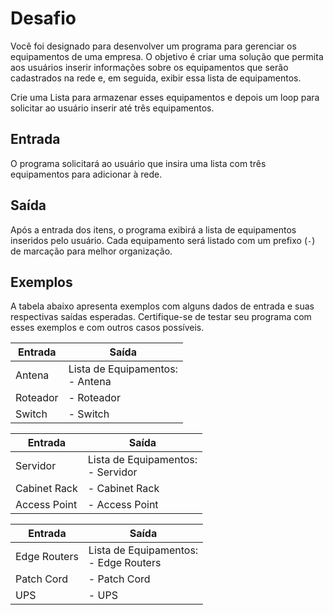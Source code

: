 # Desafio

Você foi designado para desenvolver um programa para gerenciar os equipamentos de uma empresa. O objetivo é criar uma solução que permita aos usuários inserir informações sobre os equipamentos que serão cadastrados na rede e, em seguida, exibir essa lista de equipamentos. 

Crie uma Lista para armazenar esses equipamentos e depois um loop para solicitar ao usuário inserir até três equipamentos.

## Entrada

O programa solicitará ao usuário que insira uma lista com três equipamentos para adicionar à rede.

## Saída

Após a entrada dos itens, o programa exibirá a lista de equipamentos inseridos pelo usuário. Cada equipamento será listado com um prefixo (`-`) de marcação para melhor organização.

## Exemplos

A tabela abaixo apresenta exemplos com alguns dados de entrada e suas respectivas saídas esperadas. Certifique-se de testar seu programa com esses exemplos e com outros casos possíveis.

| Entrada   | Saída                                      |
| --------- | ------------------------------------------ |
| Antena    | Lista de Equipamentos: <br/> - Antena     |
| Roteador  | - Roteador                                 |
| Switch    | - Switch                                   |

| Entrada         | Saída                                              |
| --------------- | -------------------------------------------------- |
| Servidor        | Lista de Equipamentos: <br/> - Servidor            |
| Cabinet Rack    | - Cabinet Rack                                     |
| Access Point    | - Access Point                                     |

| Entrada          | Saída                                                |
| ---------------- | ---------------------------------------------------- |
| Edge Routers     | Lista de Equipamentos: <br/> - Edge Routers         |
| Patch Cord       | - Patch Cord                                        |
| UPS              | - UPS                                               |
